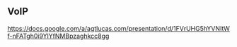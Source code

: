 ## VoIP

https://docs.google.com/a/agtlucas.com/presentation/d/1FVrUHG5hYVNItWf-nFATgh0i9YlYfNMBpzaghkcc8gg
